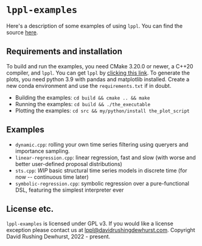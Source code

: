 # `lppl-examples`

Here's a description of some examples of using `lppl`. You can find the source [here](https://gitlab.com/drdewhurst/lppl-examples/-/tree/master/).

## Requirements and installation

To build and run the examples, you need CMake 3.20.0 or newer, a C++20 compiler, and `lppl`. You can get `lppl` by [clicking this link](./distros/lppl-vlatest.zip).
To generate the plots, you need python 3.9 with pandas and matplotlib installed. Create a new conda environment and use the `requirements.txt` if in doubt.

+ Building the examples: `cd build && cmake .. && make`
+ Running the examples: `cd build && ./the_executable`
+ Plotting the examples: `cd src && my/python/install the_plot_script`

## Examples

+ `dynamic.cpp`: rolling your own time series filtering using queryers and importance sampling.
+ `linear-regression.cpp`: linear regression, fast and slow (with worse and better user-defined proposal distributions)
+ `sts.cpp`: *WIP* basic structural time series models in discrete time (for now -- continuous time later)
+ `symbolic-regression.cpp`: symbolic regression over a pure-functional DSL, featuring the simplest interpreter ever


## License etc.

`lppl-examples` is licensed under GPL v3. If you would like a license exception please contact us at [lppl@davidrushingdewhurst.com](mailto:lppl@davidrushingdewhurst.com). Copyright David Rushing Dewhurst, 2022 - present.